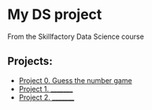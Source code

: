 # My DS project
From the Skillfactory Data Science course

## Projects:

* [Project 0. Guess the number game](https://github.com/artem-75/My-DS-projects/tree/main/Project_0)
* [Project 1. _______](_______)
* [Project 2. _______](_______)
